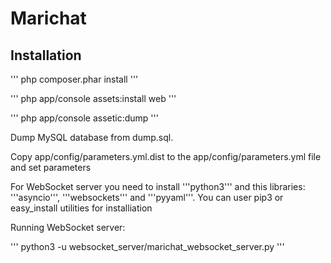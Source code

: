 Marichat
========

Installation
------------
'''
php composer.phar install
'''

'''
php app/console assets:install web
'''

'''
php app/console assetic:dump
'''

Dump MySQL database from dump.sql.

Copy app/config/parameters.yml.dist to the app/config/parameters.yml file
and set parameters

For WebSocket server you need to install '''python3''' and this libraries:
'''asyncio''', '''websockets''' and '''pyyaml'''.
You can user pip3 or easy_install utilities for installiation

Running WebSocket server:

'''
python3 -u websocket_server/marichat_websocket_server.py
'''
